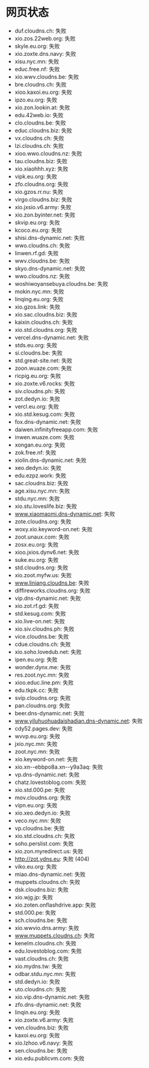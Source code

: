 # 网页状态
- duf.cloudns.ch: 失败
- xio.zos.22web.org: 失败
- skyle.eu.org: 失败
- xio.zoxte.dns.navy: 失败
- xisu.nyc.mn: 失败
- educ.free.nf: 失败
- xio.wwv.cloudns.be: 失败
- bre.cloudns.ch: 失败
- xioo.kaxoi.eu.org: 失败
- ipzo.eu.org: 失败
- xio.zon.lookin.at: 失败
- edu.42web.io: 失败
- clo.cloudns.be: 失败
- educ.cloudns.biz: 失败
- vx.cloudns.ch: 失败
- lzi.cloudns.ch: 失败
- xioo.wwo.cloudns.nz: 失败
- tau.cloudns.biz: 失败
- xio.xiaohhh.xyz: 失败
- vipk.eu.org: 失败
- zfo.cloudns.org: 失败
- xio.gzos.rr.nu: 失败
- virgo.cloudns.biz: 失败
- xio.jxsio.v6.army: 失败
- xio.zon.byinter.net: 失败
- skvip.eu.org: 失败
- kcoco.eu.org: 失败
- shisi.dns-dynamic.net: 失败
- wwo.cloudns.ch: 失败
- linwen.rf.gd: 失败
- wwv.cloudns.be: 失败
- skyo.dns-dynamic.net: 失败
- wwo.cloudns.nz: 失败
- woshiwoyansebuya.cloudns.be: 失败
- mokin.nyc.mn: 失败
- linqing.eu.org: 失败
- xio.gzos.link: 失败
- xio.sac.cloudns.biz: 失败
- kaixin.cloudns.ch: 失败
- xio.std.cloudns.org: 失败
- vercel.dns-dynamic.net: 失败
- stds.eu.org: 失败
- si.cloudns.be: 失败
- std.great-site.net: 失败
- zoon.wuaze.com: 失败
- ricpig.eu.org: 失败
- xio.zoxte.v6.rocks: 失败
- siv.cloudns.ph: 失败
- zot.dedyn.io: 失败
- vercl.eu.org: 失败
- xio.std.kesug.com: 失败
- fox.dns-dynamic.net: 失败
- daiwen.infinityfreeapp.com: 失败
- inwen.wuaze.com: 失败
- xongan.eu.org: 失败
- zok.free.nf: 失败
- xiolin.dns-dynamic.net: 失败
- xeo.dedyn.io: 失败
- edu.ezpz.work: 失败
- sac.cloudns.biz: 失败
- age.xisu.nyc.mn: 失败
- stdu.nyc.mn: 失败
- xio.stu.loveslife.biz: 失败
- www.xiaomaomi.dns-dynamic.net: 失败
- zote.cloudns.org: 失败
- woxy.xio.keyword-on.net: 失败
- zoot.unaux.com: 失败
- zosx.eu.org: 失败
- xioo.jxios.dynv6.net: 失败
- suke.eu.org: 失败
- std.cloudns.org: 失败
- xio.zoot.myfw.us: 失败
- www.liniang.cloudns.be: 失败
- diffireworks.cloudns.org: 失败
- vip.dns-dynamic.net: 失败
- xio.zot.rf.gd: 失败
- std.kesug.com: 失败
- xio.live-on.net: 失败
- xio.siv.cloudns.ph: 失败
- vice.cloudns.be: 失败
- cdue.cloudns.ch: 失败
- xio.soho.lovedub.net: 失败
- ipen.eu.org: 失败
- wonder.dynx.me: 失败
- res.zoot.nyc.mn: 失败
- xioo.educ.line.pm: 失败
- edu.tkpk.cc: 失败
- svip.cloudns.org: 失败
- pan.cloudns.org: 失败
- beer.dns-dynamic.net: 失败
- www.yiluhuohuadaishadian.dns-dynamic.net: 失败
- cdy52.pages.dev: 失败
- wvvp.eu.org: 失败
- jxio.nyc.mn: 失败
- zoot.nyc.mn: 失败
- xio.keyword-on.net: 失败
- xio.xn--ebbpo8a.xn--y9a3aq: 失败
- vp.dns-dynamic.net: 失败
- chatz.lovestoblog.com: 失败
- xio.std.000.pe: 失败
- mov.cloudns.org: 失败
- vipn.eu.org: 失败
- xio.xeo.dedyn.io: 失败
- veco.nyc.mn: 失败
- vp.cloudns.be: 失败
- xio.std.cloudns.ch: 失败
- soho.perslist.com: 失败
- xio.zon.myredirect.us: 失败
- http://zot.ydns.eu: 失败 (404)
- viko.eu.org: 失败
- miao.dns-dynamic.net: 失败
- muppets.cloudns.ch: 失败
- dsk.cloudns.biz: 失败
- xio.wjg.jp: 失败
- xio.zoten.onflashdrive.app: 失败
- std.000.pe: 失败
- sch.cloudns.be: 失败
- xio.wwvio.dns.army: 失败
- www.muppets.cloudns.ch: 失败
- kenelm.cloudns.ch: 失败
- edu.lovestoblog.com: 失败
- vast.cloudns.ch: 失败
- xio.mydns.tw: 失败
- odbar.stdu.nyc.mn: 失败
- std.dedyn.io: 失败
- uto.cloudns.ch: 失败
- xio.vip.dns-dynamic.net: 失败
- zfo.dns-dynamic.net: 失败
- linqin.eu.org: 失败
- xio.zoxte.v6.army: 失败
- ven.cloudns.biz: 失败
- kaxoi.eu.org: 失败
- xio.lzhoo.v6.navy: 失败
- sen.cloudns.be: 失败
- xio.edu.publicvm.com: 失败
